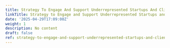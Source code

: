 ```yaml
---
title: Strategy To Engage And Support Underrepresented Startups And Clients
linkTitle: Strategy to Engage and Support Underrepresented Startups and Clients
date: '2025-04-29T17:09:00Z'
weight: 1
description: No content
draft: false
ref: strategy-to-engage-and-support-underrepresented-startups-and-clients
---
```


